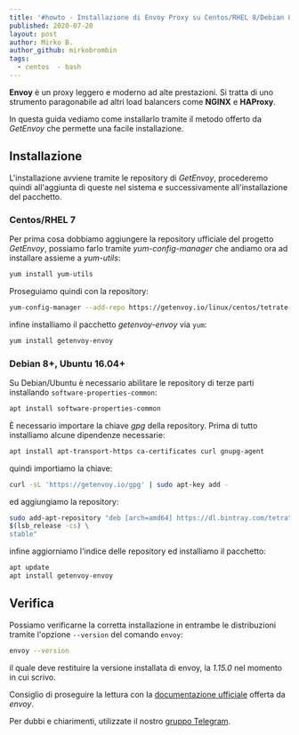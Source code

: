 ```yaml
---
title: '#howto - Installazione di Envoy Proxy su Centos/RHEL 8/Debian 8+/Ubuntu 16.04+'
published: 2020-07-20
layout: post
author: Mirko B.
author_github: mirkobrombin
tags:
  - centos  - bash
---
```

**Envoy** è un proxy leggero e moderno ad alte prestazioni. Si tratta di uno strumento paragonabile ad altri load balancers come **NGINX** e **HAProxy**.

In questa guida vediamo come installarlo tramite il metodo offerto da *GetEnvoy* che permette una facile installazione.

## Installazione
L'installazione avviene tramite le repository di *GetEnvoy*, procederemo quindi all'aggiunta di queste nel sistema e successivamente all'installazione del pacchetto.

### Centos/RHEL 7
Per prima cosa dobbiamo aggiungere la repository ufficiale del progetto *GetEnvoy*, possiamo farlo tramite *yum-config-manager* che andiamo ora ad installare assieme a *yum-utils*:

```bash
yum install yum-utils
```

Proseguiamo quindi con la repository:

```bash
yum-config-manager --add-repo https://getenvoy.io/linux/centos/tetrate-getenvoy.repo
```

infine installiamo il pacchetto *getenvoy-envoy* via `yum`:

```bash
yum install getenvoy-envoy
```

### Debian 8+, Ubuntu 16.04+
Su Debian/Ubuntu è necessario abilitare le repository di terze parti installando `software-properties-common`:

```bash
apt install software-properties-common
```

È necessario importare la chiave *gpg* della repository. Prima di tutto installiamo alcune dipendenze necessarie:

```bash
apt install apt-transport-https ca-certificates curl gnupg-agent
```

quindi importiamo la chiave:

```bash
curl -sL 'https://getenvoy.io/gpg' | sudo apt-key add -
```

ed aggiungiamo la repository:

```bash
sudo add-apt-repository "deb [arch=amd64] https://dl.bintray.com/tetrate/getenvoy-deb \
$(lsb_release -cs) \
stable"
```

infine aggiorniamo l'indice delle repository ed installiamo il pacchetto:

```bash
apt update
apt install getenvoy-envoy
```

## Verifica
Possiamo verificarne la corretta installazione in entrambe le distribuzioni tramite l'opzione `--version` del comando `envoy`:

```bash
envoy --version
```

il quale deve restituire la versione installata di envoy, la *1.15.0* nel momento in cui scrivo.

Consiglio di proseguire la lettura con la <a href="https://www.envoyproxy.io/docs/envoy/latest/start/start">documentazione ufficiale</a> offerta da *envoy*.

Per dubbi e chiarimenti, utilizzate il nostro [gruppo Telegram](https://t.me/linuxpeople).